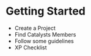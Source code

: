 # Getting Started

- Create a Project
- Find Catalysts Members
- Follow some guidelines
- XP Checklist
